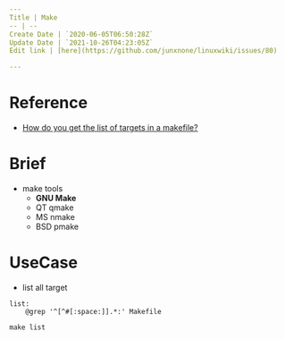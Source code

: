 ```yaml
---
Title | Make
-- | --
Create Date | `2020-06-05T06:50:28Z`
Update Date | `2021-10-26T04:23:05Z`
Edit link | [here](https://github.com/junxnone/linuxwiki/issues/80)

---
```

# Reference
- [How do you get the list of targets in a makefile?](https://stackoverflow.com/questions/4219255/how-do-you-get-the-list-of-targets-in-a-makefile)

# Brief
- make tools
  - **GNU Make**
  - QT qmake
  - MS nmake
  - BSD pmake





# UseCase

- list all target

```
list:
    @grep '^[^#[:space:]].*:' Makefile
```
```
make list
```
